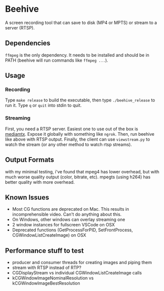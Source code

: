 # Beehive
A screen recording tool that can save to disk (MP4 or MPTS) or stream to a server (RTSP).

## Dependencies
`ffmpeg` is the only dependency. It needs to be installed and should be in PATH (beehive will run commands like `ffmpeg ...`).

## Usage

### Recording
Type `make release` to build the executable, then type `./beehive_release` to run it. Type `q` or `quit` into stdin to quit.

### Streaming
First, you need a RTSP server. Easiest one to use out of the box is [mediamtx](https://github.com/bluenviron/mediamtx). Expose it globally with something like `ngrok`. Then, run beehive like above with RTSP output. Finally, the client can use `viewstream.py` to watch the stream (or any other method to watch rtsp streams).

## Output Formats
with my minimal testing, i've found that mpeg4 has lower overhead, but with much worse quality output (color, bitrate, etc). mpegts (using h264) has better quality with more overhead.

## Known Issues
- Most CG functions are deprecated on Mac. This results in incomprehensible video. Can't do anything about this.
- On Windows, other windows can overlay streaming one
- 2 window instances for fullscreen VSCode on OSX
- Deprecated functions (GetProcessForPID, SetFrontProcess, CGWindowListCreateImage) on OSX

## Performance stuff to test
- producer and consumer threads for creating images and piping them
- stream with RTSP instead of RTP?
- CGDisplayStream vs individual CGWindowListCreateImage calls
- kCGWindowImageNominalResolution vs kCGWindowImageBestResolution
